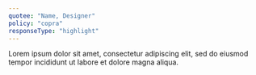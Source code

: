 ```yaml
---
quotee: "Name, Designer"
policy: "copra"
responseType: "highlight"
---
```


Lorem ipsum dolor sit amet, consectetur adipiscing elit, sed do eiusmod tempor incididunt ut labore et dolore magna aliqua.
